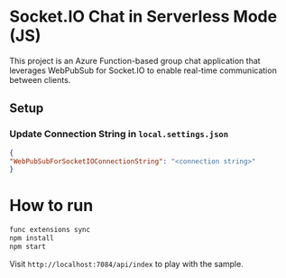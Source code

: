 
# Socket.IO Chat in Serverless Mode (JS)

This project is an Azure Function-based group chat application that leverages WebPubSub for Socket.IO to enable real-time communication between clients.

## Setup

### Update Connection String in `local.settings.json`

```json
{
"WebPubSubForSocketIOConnectionString": "<connection string>"
}
```

# How to run

```bash
func extensions sync
npm install
npm start
```

Visit `http://localhost:7084/api/index` to play with the sample.